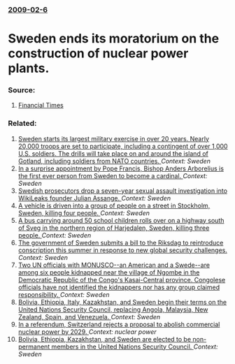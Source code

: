 ### [2009-02-6](/news/2009/02/6/index.md)

#  Sweden ends its moratorium on the construction of nuclear power plants. 




### Source:

1. [Financial Times](http://www.ft.com/cms/s/3dd756d4-f3b0-11dd-9c4b-0000779fd2ac,Authorised=false.html?_i_location=http%3A%2F%2Fwww.ft.com%2Fcms%2Fs%2F0%2F3dd756d4-f3b0-11dd-9c4b-0000779fd2ac.html&_i_referer=)

### Related:

1. [Sweden starts its largest military exercise in over 20 years. Nearly 20,000 troops are set to participate, including a contingent of over 1,000 U.S. soldiers. The drills will take place on and around the island of Gotland, including soldiers from NATO countries. ](/news/2017/09/11/sweden-starts-its-largest-military-exercise-in-over-20-years-nearly-20-000-troops-are-set-to-participate-including-a-contingent-of-over-1.md) _Context: Sweden_
2. [In a surprise appointment by Pope Francis, Bishop Anders Arborelius is the first ever person from Sweden to become a cardinal. ](/news/2017/05/21/in-a-surprise-appointment-by-pope-francis-bishop-anders-arborelius-is-the-first-ever-person-from-sweden-to-become-a-cardinal.md) _Context: Sweden_
3. [Swedish prosecutors drop a seven-year sexual assault investigation into WikiLeaks founder Julian Assange. ](/news/2017/05/19/swedish-prosecutors-drop-a-seven-year-sexual-assault-investigation-into-wikileaks-founder-julian-assange.md) _Context: Sweden_
4. [A vehicle is driven into a group of people on a street in Stockholm, Sweden, killing four people. ](/news/2017/04/7/a-vehicle-is-driven-into-a-group-of-people-on-a-street-in-stockholm-sweden-killing-four-people.md) _Context: Sweden_
5. [A bus carrying around 50 school children rolls over on a highway south of Sveg in the northern region of Harjedalen, Sweden, killing three people. ](/news/2017/04/2/a-bus-carrying-around-50-school-children-rolls-over-on-a-highway-south-of-sveg-in-the-northern-region-of-ha-rjedalen-sweden-killing-three.md) _Context: Sweden_
6. [The government of Sweden submits a bill to the Riksdag to reintroduce conscription this summer in response to new global security challenges. ](/news/2017/03/2/the-government-of-sweden-submits-a-bill-to-the-riksdag-to-reintroduce-conscription-this-summer-in-response-to-new-global-security-challenges.md) _Context: Sweden_
7. [Two UN officials with MONUSCO--an American and a Swede--are among six people kidnapped near the village of Ngombe in the Democratic Republic of the Congo's Kasai-Central province. Congolese officials have not identified the kidnappers nor has any group claimed responsibility. ](/news/2017/03/13/two-un-officials-with-monuscoaan-american-and-a-swedeaare-among-six-people-kidnapped-near-the-village-of-ngombe-in-the-democratic-republ.md) _Context: Sweden_
8. [Bolivia, Ethiopia, Italy, Kazakhstan, and Sweden begin their terms on the United Nations Security Council, replacing Angola, Malaysia, New Zealand, Spain, and Venezuela. ](/news/2017/01/1/bolivia-ethiopia-italy-kazakhstan-and-sweden-begin-their-terms-on-the-united-nations-security-council-replacing-angola-malaysia-new-z.md) _Context: Sweden_
9. [In a referendum, Switzerland rejects a proposal to abolish commercial nuclear power by 2029. ](/news/2016/11/27/in-a-referendum-switzerland-rejects-a-proposal-to-abolish-commercial-nuclear-power-by-2029.md) _Context: nuclear power_
10. [Bolivia, Ethiopia, Kazakhstan, and Sweden are elected to be non-permanent members in the United Nations Security Council. ](/news/2016/06/28/bolivia-ethiopia-kazakhstan-and-sweden-are-elected-to-be-non-permanent-members-in-the-united-nations-security-council.md) _Context: Sweden_
